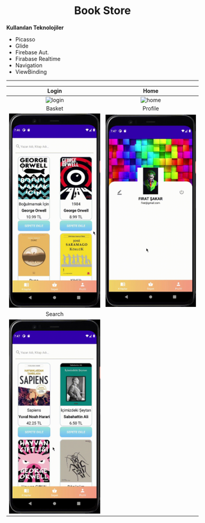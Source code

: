 <h1 align="center">Book Store</h1>

**Kullanılan Teknolojiler**

* Picasso
* Glide
* Firebase Aut.
* Firabase Realtime
* Navigation
* ViewBinding

---

| Login | Home | 
| :---: | :---: |
| ![login](https://github.com/FrtSkr/Android/blob/main/Java/GIF/Login.gif?raw=true) | ![home](https://github.com/FrtSkr/Android/blob/main/Java/GIF/Home.gif?raw=true) | 
| Basket | Profile |
| ![basket](https://github.com/FrtSkr/Android/blob/main/Java/GIF/Basket.gif?raw=true) | ![profile](https://github.com/FrtSkr/Android/blob/main/Java/GIF/Profile.gif?raw=true) |
| Search |
| ![search](https://github.com/FrtSkr/Android/blob/main/Java/GIF/Search.gif?raw=true) |

